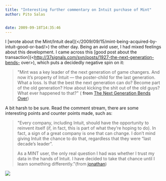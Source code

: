 ```yaml
---
title: "Interesting further commentary on Intuit purchase of Mint"
author: Pito Salas


date: 2009-09-18T14:35:46
---
```




I [wrote about the Mint/Intuit deal](</2009/09/15/mint-being-acquired-by-
intuit-good-or-bad/>) the other day. Being an avid user, I had mixed feelings
about this development. I came across this [good post about the
transaction](<http://37signals.com/svn/posts/1927-the-next-generation-bends-
over>), which puts a decidedly negative spin on it:

> "Mint was a key leader of the next generation of game changers. And now it’s
> property of Intuit — the poster-child for the last generation. What a loss.
> Is that the best the next generation can do? Become part of the old
> generation? How about kicking the shit out of the old guys? What ever
> happened to that?" ( **from** [The Next Generation Bends
> Over](<http://37signals.com/svn/posts/1927-the-next-generation-bends-over>))

A bit harsh to be sure. Read the comment stream, there are some interesting
points and counter points made, such as:

> "Every company, including Intuit, should have the opportunity to reinvent
> itself (if, in fact, this is part of what they’re hoping to do). In fact, a
> sign of a great company is one that can change. I don’t mind giving Intuit
> the chance to do that, regardless that they were “last decade’s leader”.
>
> As a MINT user, the only real question I had was whether I trust my data in
> the hands of Intuit. I have decided to take that chance until I learn
> something differently."(from [jonathan](<http://blog.oceanic.com.fj/>))

![](https://i0.wp.com/img.zemanta.com/pixy.gif?w=584)


